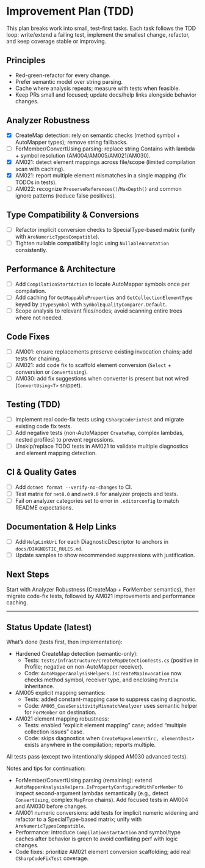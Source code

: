 # Improvement Plan (TDD)

This plan breaks work into small, test-first tasks. Each task follows the TDD loop: write/extend a failing test, implement the smallest change, refactor, and keep coverage stable or improving.

## Principles
- Red-green-refactor for every change.
- Prefer semantic model over string parsing.
- Cache where analysis repeats; measure with tests when feasible.
- Keep PRs small and focused; update docs/help links alongside behavior changes.

## Analyzer Robustness
- [x] CreateMap detection: rely on semantic checks (method symbol + AutoMapper types); remove string fallbacks.
- [ ] ForMember/ConvertUsing parsing: replace string Contains with lambda + symbol resolution (AM004/AM005/AM021/AM030).
- [x] AM021: detect element mappings across file/scope (limited compilation scan with caching).
- [x] AM021: report multiple element mismatches in a single mapping (fix TODOs in tests).
- [ ] AM022: recognize `PreserveReferences()`/`MaxDepth()` and common ignore patterns (reduce false positives).

## Type Compatibility & Conversions
- [ ] Refactor implicit conversion checks to SpecialType-based matrix (unify with `AreNumericTypesCompatible`).
- [ ] Tighten nullable compatibility logic using `NullableAnnotation` consistently.

## Performance & Architecture
- [ ] Add `CompilationStartAction` to locate AutoMapper symbols once per compilation.
- [ ] Add caching for `GetMappableProperties` and `GetCollectionElementType` keyed by `ITypeSymbol` with `SymbolEqualityComparer.Default`.
- [ ] Scope analysis to relevant files/nodes; avoid scanning entire trees where not needed.

## Code Fixes
- [ ] AM001: ensure replacements preserve existing invocation chains; add tests for chaining.
- [ ] AM021: add code fix to scaffold element conversion (`Select` + conversion or `ConvertUsing`).
- [ ] AM030: add fix suggestions when converter is present but not wired (`ConvertUsing<T>` snippet).

## Testing (TDD)
- [ ] Implement real code-fix tests using `CSharpCodeFixTest` and migrate existing code fix tests.
- [ ] Add negative tests (non-AutoMapper `CreateMap`, complex lambdas, nested profiles) to prevent regressions.
- [ ] Unskip/replace TODO tests in AM021 to validate multiple diagnostics and element mapping detection.

## CI & Quality Gates
- [ ] Add `dotnet format --verify-no-changes` to CI.
- [ ] Test matrix for `net8.0` and `net9.0` for analyzer projects and tests.
- [ ] Fail on analyzer categories set to error in `.editorconfig` to match README expectations.

## Documentation & Help Links
- [ ] Add `HelpLinkUri` for each DiagnosticDescriptor to anchors in `docs/DIAGNOSTIC_RULES.md`.
- [ ] Update samples to show recommended suppressions with justification.

## Next Steps
Start with Analyzer Robustness (CreateMap + ForMember semantics), then migrate code-fix tests, followed by AM021 improvements and performance caching.

---

## Status Update (latest)

What’s done (tests first, then implementation):
- Hardened CreateMap detection (semantic-only):
  - Tests: `tests/Infrastructure/CreateMapDetectionTests.cs` (positive in Profile; negative on non-AutoMapper receiver).
  - Code: `AutoMapperAnalysisHelpers.IsCreateMapInvocation` now checks method symbol, receiver type, and enclosing `Profile` inheritance.
- AM005 explicit mapping semantics:
  - Tests: added constant-mapping case to suppress casing diagnostic.
  - Code: `AM005_CaseSensitivityMismatchAnalyzer` uses semantic helper for `ForMember` on destination.
- AM021 element mapping robustness:
  - Tests: enabled “explicit element mapping” case; added “multiple collection issues” case.
  - Code: skips diagnostics when `CreateMap<elementSrc, elementDest>` exists anywhere in the compilation; reports multiple.

All tests pass (except two intentionally skipped AM030 advanced tests).

Notes and tips for continuation:
- ForMember/ConvertUsing parsing (remaining): extend `AutoMapperAnalysisHelpers.IsPropertyConfiguredWithForMember` to inspect second-argument lambdas semantically (e.g., detect `ConvertUsing`, complex `MapFrom` chains). Add focused tests in AM004 and AM030 before changes.
- AM001 numeric conversions: add tests for implicit numeric widening and refactor to a SpecialType-based matrix; unify with `AreNumericTypesCompatible`.
- Performance: introduce `CompilationStartAction` and symbol/type caches after behavior is green to avoid conflating perf with logic changes.
- Code fixes: prioritize AM021 element conversion scaffolding; add real `CSharpCodeFixTest` coverage.
